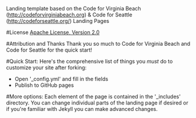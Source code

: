 Landing template based on the Code for Virginia Beach (http://codeforvirginiabeach.org) & 
Code for Seattle (http://codeforseattle.org/) Landing Pages

#License
[Apache License, Version 2.0](http://www.apache.org/licenses/LICENSE-2.0)

#Attribution and Thanks
Thank you so much to Code for Virginia Beach and Code for Seattle for the quick start!

#Quick Start:
Here's the comprehensive list of things you *must* do to customize your site after forking:
 * Open '_config.yml' and fill in the fields
 * Publish to GitHub pages

#More options:
Each element of the page is contained in the '_includes' directory.  You can change individual parts of the landing page if desired or if you're familiar with Jekyll you can make advanced changes.

